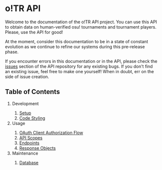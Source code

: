 # o!TR API

Welcome to the documentation of the o!TR API project. You can use this API to obtain data on human-verified osu! tournaments and tournament players. Please, use the API for good!

At the moment, consider this documentation to be in a state of constant evolution as we continue to refine our systems during this pre-release phase.

If you encounter errors in this documentation or in the API, please check the [issues](https://github.com/osu-tournament-rating/otr-api/issues) section of the API repository for any existing bugs. If you don't find an existing issue, feel free to make one yourself! When in doubt, err on the side of issue creation.

## Table of Contents

<ol type="1">
  <li>Development</li>
  <ol>
    <li><a href="development/setup/en.md">Setup</a></li>
    <li><a href="development/styling/en.md">Code Styling</a></li>
  </ol>
  <li>Usage</li>
  <ol>
    <li><a href="usage/authorization/en.md">OAuth Client Authorization Flow</a></li>
    <li><a href="usage/scopes/en.md">API Scopes</a></li>
    <li><a href="usage/endpoints/en.md">Endpoints</a></li>
    <li><a href="usage/objects/en.md">Response Objects</a></li>
  </ol>
  <li>Maintenance</li>
  <ol>
    <li><a href="maintenance/database/en.md">Database</a></li>
  </ol>
</ol>